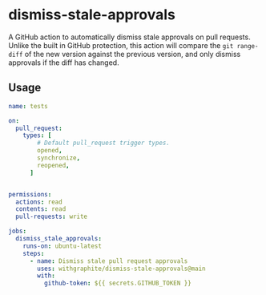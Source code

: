 # dismiss-stale-approvals

A GitHub action to automatically dismiss stale approvals on pull requests.
Unlike the built in GitHub protection, this action will compare the `git range-diff` of the new version against the previous version, and only dismiss approvals if the diff has changed.

## Usage

```yaml
name: tests

on:
  pull_request:
    types: [
        # Default pull_request trigger types.
        opened,
        synchronize,
        reopened,
      ]


permissions:
  actions: read
  contents: read
  pull-requests: write

jobs:
  dismiss_stale_approvals:
    runs-on: ubuntu-latest
    steps:
      - name: Dismiss stale pull request approvals
        uses: withgraphite/dismiss-stale-approvals@main
        with:
          github-token: ${{ secrets.GITHUB_TOKEN }}
```

